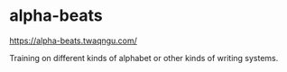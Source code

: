 # alpha-beats

https://alpha-beats.twaqngu.com/

Training on different kinds of alphabet or other kinds of writing systems.
